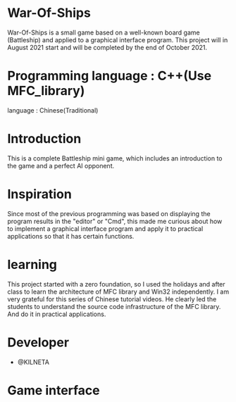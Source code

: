 # War-Of-Ships
War-Of-Ships is a small game based on a well-known board game (Battleship) and applied to a graphical interface program.
This project will in August 2021 start  and will be completed by the end of October 2021.

# Programming language : C++(Use MFC_library)
language : Chinese(Traditional)

# Introduction
This is a complete Battleship mini game, which includes an introduction to the game and a perfect AI opponent.

# Inspiration
Since most of the previous programming was based on displaying the program results in the "editor" or "Cmd", this made me curious about how to implement a graphical interface program and apply it to practical applications so that it has certain functions.

# learning 
This project started with a zero foundation, so I used the holidays and after class to learn the architecture of MFC library and Win32 independently. I am very grateful for this series of Chinese tutorial videos. He clearly led the students to understand the source code infrastructure of the MFC library. And do it in practical applications.

# Developer
* @KILNETA

# Game interface
